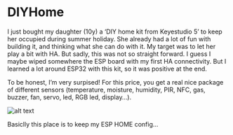 # DIYHome

I just bought my daughter (10y) a ‘DIY home kit from Keyestudio 5’ to keep her occupied during summer holiday. She already had a lot of fun with building it, and thinking what she can do with it. 
My target was to let her play a bit with HA. But sadly, this was not so straight forward. 
I guess I maybe wiped somewhere the ESP board with my first HA connectivity. But I learned a lot around ESP32 with this kit, so it was positive at the end.

To be honest, I’m very surpised! For this price, you get a real nice package of different sensors (temperature, moisture, humidity, PIR, NFC, gas, buzzer, fan, servo, led, RGB led, display…).

![alt text](https://ueeshop.ly200-cdn.com/u_file/UPAH/UPAH808/2109/products/01/7c9636d0d8.jpg?x-oss-process=image/format,webp)

Basiclly this place is to keep my ESP HOME config...
